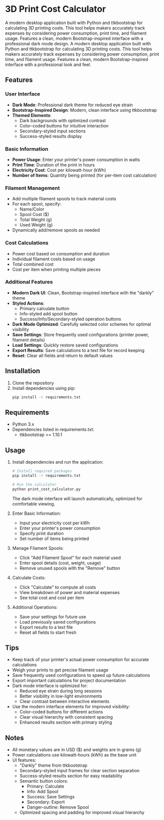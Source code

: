 # 3D Print Cost Calculator
A modern desktop application built with Python and ttkbootstrap for calculating 3D printing costs. This tool helps makers accurately track expenses by considering power consumption, print time, and filament usage. Features a clean, modern Bootstrap-inspired interface with a professional dark mode design.
A modern desktop application built with Python and ttkbootstrap for calculating 3D printing costs. This tool helps makers accurately track expenses by considering power consumption, print time, and filament usage. Features a clean, modern Bootstrap-inspired interface with a professional look and feel.

## Features

### User Interface
- **Dark Mode**: Professional dark theme for reduced eye strain
- **Bootstrap-Inspired Design**: Modern, clean interface using ttkbootstrap
- **Themed Elements**:
  - Dark backgrounds with optimized contrast
  - Color-coded buttons for intuitive interaction
  - Secondary-styled input sections
  - Success-styled results display

### Basic Information
- **Power Usage**: Enter your printer's power consumption in watts
- **Print Time**: Duration of the print in hours
- **Electricity Cost**: Cost per kilowatt-hour (kWh)
- **Number of Items**: Quantity being printed (for per-item cost calculation)

### Filament Management
- Add multiple filament spools to track material costs
- For each spool, specify:
  - Name/Color
  - Spool Cost ($)
  - Total Weight (g)
  - Used Weight (g)
- Dynamically add/remove spools as needed

### Cost Calculations
- Power cost based on consumption and duration
- Individual filament costs based on usage
- Total combined cost
- Cost per item when printing multiple pieces

### Additional Features
- **Modern Dark UI**: Clean, Bootstrap-inspired interface with the "darkly" theme
- **Styled Actions**:
  - Primary calculate button
  - Info-styled add spool button
  - Success/Info/Secondary-styled operation buttons
- **Dark Mode Optimized**: Carefully selected color schemes for optimal visibility
- **Save Settings**: Store frequently used configurations (printer power, filament details)
- **Load Settings**: Quickly restore saved configurations
- **Export Results**: Save calculations to a text file for record keeping
- **Reset**: Clear all fields and return to default values

## Installation

1. Clone the repository
2. Install dependencies using pip:
   ```bash
   pip install -r requirements.txt
   ```

## Requirements
- Python 3.x
- Dependencies listed in requirements.txt:
  - ttkbootstrap >= 1.10.1

## Usage

1. Install dependencies and run the application:
   ```bash
   # Install required packages
   pip install -r requirements.txt

   # Run the calculator
   python print_cost_calculator.py
   ```

   The dark mode interface will launch automatically, optimized for comfortable viewing.

2. Enter Basic Information:
   - Input your electricity cost per kWh
   - Enter your printer's power consumption
   - Specify print duration
   - Set number of items being printed

3. Manage Filament Spools:
   - Click "Add Filament Spool" for each material used
   - Enter spool details (cost, weight, usage)
   - Remove unused spools with the "Remove" button

4. Calculate Costs:
   - Click "Calculate" to compute all costs
   - View breakdown of power and material expenses
   - See total cost and cost per item

5. Additional Operations:
   - Save your settings for future use
   - Load previously saved configurations
   - Export results to a text file
   - Reset all fields to start fresh

## Tips
- Keep track of your printer's actual power consumption for accurate calculations
- Weigh your prints to get precise filament usage
- Save frequently used configurations to speed up future calculations
- Export important calculations for project documentation
- Dark mode interface is optimized for:
  - Reduced eye strain during long sessions
  - Better visibility in low-light environments
  - Clear contrast between interactive elements
- Use the modern interface elements for improved visibility:
  - Color-coded buttons for different actions
  - Clear visual hierarchy with consistent spacing
  - Enhanced results section with primary styling

## Notes
- All monetary values are in USD ($) and weights are in grams (g)
- Power calculations use kilowatt-hours (kWh) as the base unit
- UI features:
  - "Darkly" theme from ttkbootstrap
  - Secondary-styled input frames for clear section separation
  - Success-styled results section for easy readability
  - Semantic button colors:
    - Primary: Calculate
    - Info: Add Spool
    - Success: Save Settings
    - Secondary: Export
    - Danger-outline: Remove Spool
  - Optimized spacing and padding for improved visual hierarchy
